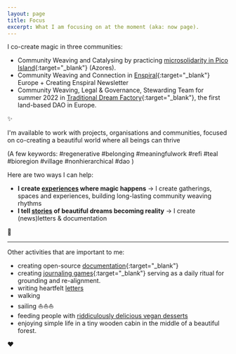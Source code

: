 ```yaml
---
layout: page
title: Focus
excerpt: What I am focusing on at the moment (aka: now page).
---
```


I co-create magic in three communities:

- Community Weaving and Catalysing by practicing [microsolidarity in Pico Island](https://pico.microsolidarity.cc){:target="_blank"} (Azores).
- Community Weaving and Connection in [Enspiral](https://enspiral.com){:target="_blank"} Europe + Creating Enspiral Newsletter
- Community Weaving, Legal & Governance, Stewarding Team for summer 2022 in [Traditional Dream Factory](https://traditionaldreamfactory.com){:target="_blank"}, the first land-based DAO in Europe.

✨

I'm available to work with projects, organisations and communities, focused on co-creating a beautiful world where all beings can thrive 

(A few keywords: #regenerative #belonging #meaningfulwork #refi #teal #bioregion #village #nonhierarchical #dao )

Here are two ways I can help:

- **I create [experiences](/experiences) where magic happens** -> I create gatherings, spaces and experiences, building long-lasting community weaving rhythms
- **I tell [stories](/storytelling-documentation) of beautiful dreams becoming reality** -> I create (news)letters & documentation

🌳

<p></p>
<hr>
<p></p>

Other activities that are important to me:

- creating open-source [documentation](/tag/documentation/){:target="_blank"}
- creating [journaling games](https://journalsmarter.com){:target="_blank"} serving as a daily ritual for grounding and re-alignment. 
- writing heartfelt [letters](letters.md)
- walking
- sailing ⛵️⛵️⛵️
- feeding people with [riddiculously delicious vegan desserts](/tag/nomz)
- enjoying simple life in a tiny wooden cabin in the middle of a beautiful forest.

♥
